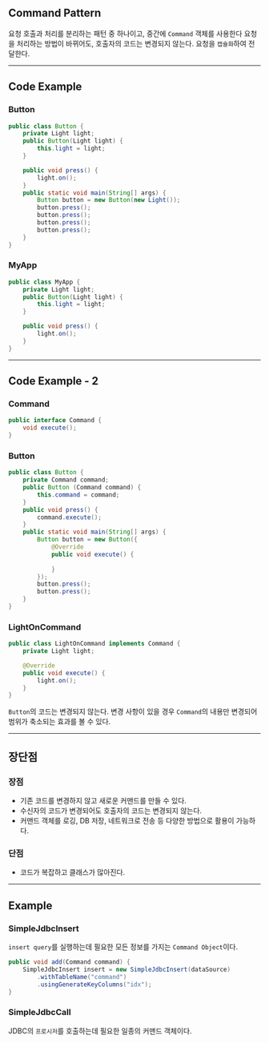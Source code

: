 ## Command Pattern
요청 호출과 처리를 분리하는 패턴 중 하나이고, 중간에 `Command` 객체를 사용한다
요청을 처리하는 방법이 바뀌어도, 호출자의 코드는 변경되지 않는다. 요청을 `캡슐화`하여 전달한다.

<hr>

## Code Example

### Button
```java
public class Button {
	private Light light;
	public Button(Light light) {
		this.light = light;
	}

	public void press() {
		light.on();
	}
	public static void main(String[] args) {
		Button button = new Button(new Light());
		button.press();
		button.press();
		button.press();
		button.press();
	}
}
```

### MyApp
```java
public class MyApp {
	private Light light;
	public Button(Light light) {
		this.light = light;
	}

	public void press() {
		light.on();
	}
}
```

<hr>

## Code Example - 2
### Command
```java
public interface Command {
	void execute();
}
```

### Button
```java
public class Button {
	private Command command;
	public Button (Command command) {
		this.command = command;
	}
	public void press() {
		command.execute();
	}
	public static void main(String[] args) {
		Button button = new Button({
			@Override
			public void execute() {
				
			}
		});
		button.press();
		button.press();
	}
}
```

### LightOnCommand
```java
public class LightOnCommand implements Command {
	private Light light;

	@Override
	public void execute() {
		light.on();
	}
}
```

`Button`의 코드는 변경되지 않는다. 변경 사항이 있을 경우 `Command`의 내용만 변경되어 범위가 축소되는 효과를 볼 수 있다.


<hr>

## 장단점
### 장점
- 기존 코드를 변경하지 않고 새로운 커맨드를 만들 수 있다.
- 수신자의 코드가 변경되어도 호출자의 코드는 변경되지 않는다.
- 커맨드 객체를 로깅, DB 저장, 네트워크로 전송 등 다양한 방법으로 활용이 가능하다.

### 단점
- 코드가 복잡하고 클래스가 많아진다.

<hr>

## Example
### SimpleJdbcInsert
`insert query`를 실행하는데 필요한 모든 정보를 가지는 `Command Object`이다.
```java
public void add(Command command) {
	SimpleJdbcInsert insert = new SimpleJdbcInsert(dataSource)
		.withTableName("command")
		.usingGenerateKeyColumns("idx");
}
```

### SimpleJdbcCall
JDBC의 `프로시저`를 호출하는데 필요한 일종의 커맨드 객체이다.